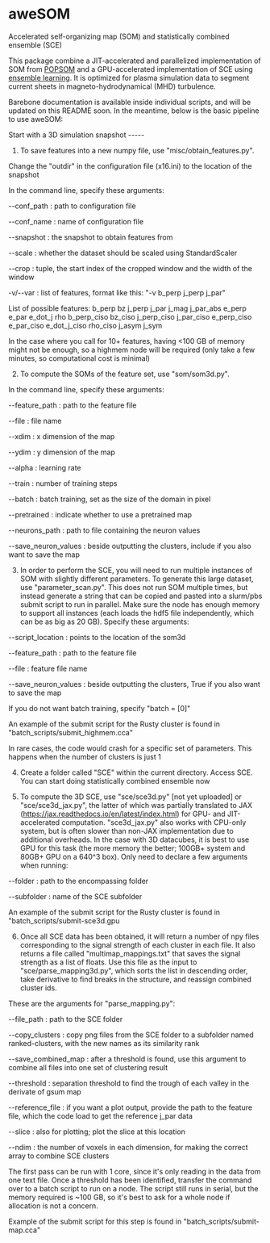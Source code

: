 # aweSOM
Accelerated self-organizing map (SOM) and statistically combined ensemble (SCE)

This package combine a JIT-accelerated and parallelized implementation of SOM from [POPSOM](https://github.com/njali2001/popsom) and a GPU-accelerated implementation of SCE using [ensemble learning](https://github.com/mkruuse/segmenting-turbulent-simulations-with-ensemble-learning). It is optimized for plasma simulation data to segment current sheets in magneto-hydrodynamical (MHD) turbulence.

Barebone documentation is available inside individual scripts, and will be updated on this README soon. In the meantime, below is the basic pipeline to use aweSOM:

Start with a 3D simulation snapshot -----

1. To save features into a new numpy file, use "misc/obtain_features.py".
	
 Change the "outdir" in the configuration file (x16.ini) to the location of the snapshot
	
 In the command line, specify these arguments:
	
 --conf_path : path to configuration file
	
 --conf_name : name of configuration file
	
 --snapshot : the snapshot to obtain features from
	
 --scale : whether the dataset should be scaled using StandardScaler
	
 --crop : tuple, the start index of the cropped window and the width of the window
	
 -v/--var : list of features, format like this: "-v b_perp j_perp j_par"
	
  List of possible features:
    b_perp  bz  j_perp  j_par j_mag j_par_abs e_perp  e_par   e_dot_j  rho  b_perp_ciso  bz_ciso  j_perp_ciso  j_par_ciso  e_perp_ciso  e_par_ciso  e_dot_j_ciso   rho_ciso  j_asym  j_sym
  
  In the case where you call for 10+ features, having <100 GB of memory might not be enough, so a highmem node will be required (only take a few minutes, so computational cost is minimal)
	

2. To compute the SOMs of the feature set, use "som/som3d.py". 
	
 In the command line, specify these arguments:
	
 --feature_path : path to the feature file
	
 --file : file name
	
 --xdim : x dimension of the map

 --ydim : y dimension of the map

 --alpha : learning rate

 --train :  number of training steps

 --batch : batch training, set as the size of the domain in pixel

 --pretrained : indicate whether to use a pretrained map

 --neurons_path : path to file containing the neuron values

 --save_neuron_values : beside outputting the clusters, include if you also want to save the map


3. In order to perform the SCE, you will need to run multiple instances of SOM with slightly different parameters. To generate this large dataset, use "parameter_scan.py". This does not run SOM multiple times, but instead generate a string that can be copied and pasted into a slurm/pbs submit script to run in parallel. Make sure the node has enough memory to support all instances (each loads the hdf5 file independently, which can be as big as 20 GB). Specify these arguments:
	
 --script_location : points to the location of the som3d

 --feature_path : path to the feature file

 --file : feature file name

 --save_neuron_values : beside outputting the clusters, True if you also want to save the map
	
	
 If you do not want batch training, specify "batch = [0]"
	
	
 An example of the submit script for the Rusty cluster is found in "batch_scripts/submit_highmem.cca"
	
 In rare cases, the code would crash for a specific set of parameters. This happens when the number of clusters is just 1


4. Create a folder called "SCE" within the current directory. Access SCE. You can start doing statistically combined ensemble now


5. To compute the 3D SCE, use "sce/sce3d.py" [not yet uploaded] or "sce/sce3d_jax.py", the latter of which was partially translated to JAX (https://jax.readthedocs.io/en/latest/index.html) for GPU- and JIT-accelerated computation. "sce3d_jax.py" also works with CPU-only system, but is often slower than non-JAX implementation due to additional overheads. In the case with 3D datacubes, it is best to use GPU for this task (the more memory the better; 100GB+ system and 80GB+ GPU on a 640^3 box). Only need to declare a few arguments when running:
	
 --folder : path to the encompassing folder
	
 --subfolder : name of the SCE subfolder
	
 An example of the submit script for the Rusty cluster is found in "batch_scripts/submit-sce3d.gpu

6. Once all SCE data has been obtained, it will return a number of npy files corresponding to the signal strength of each cluster in each file. It also returns a file called "multimap_mappings.txt" that saves the signal strength as a list of floats. Use this file as the input to "sce/parse_mapping3d.py", which sorts the list in descending order, take derivative to find breaks in the structure, and reassign combined cluster ids.

These are the arguments for "parse_mapping.py":

 --file_path : path to the SCE folder

 --copy_clusters : copy png files from the SCE folder to a subfolder named ranked-clusters, with the new names as its similarity rank

 --save_combined_map : after a threshold is found, use this argument to combine all files into one set of clustering result

 --threshold : separation threshold to find the trough of each valley in the derivate of gsum map

 --reference_file : if you want a plot output, provide the path to the feature file, which the code load to get the reference j_par data

 --slice : also for plotting; plot the slice at this location
 
 --ndim : the number of voxels in each dimension, for making the correct array to combine SCE clusters
 
 The first pass can be run with 1 core, since it's only reading in the data from one text file. Once a threshold has been identified, transfer the command over to a batch script to run on a node. The script still runs in serial, but the memory required is ~100 GB, so it's best to ask for a whole node if allocation is not a concern.
 
 Example of the submit script for this step is found in "batch_scripts/submit-map.cca"


  




